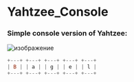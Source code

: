 # Yahtzee_Console

### Simple console version of Yahtzee:
![изображение](https://github.com/spacebagel/Yahtzee_Console/assets/165411846/a2d0a17f-0829-427a-b757-c9bb4b73e609)

```haskell
+---+ +---+ +---+ +---+ +---+
| B | | a | | g | | e | | l |
+---+ +---+ +---+ +---+ +---+
```
